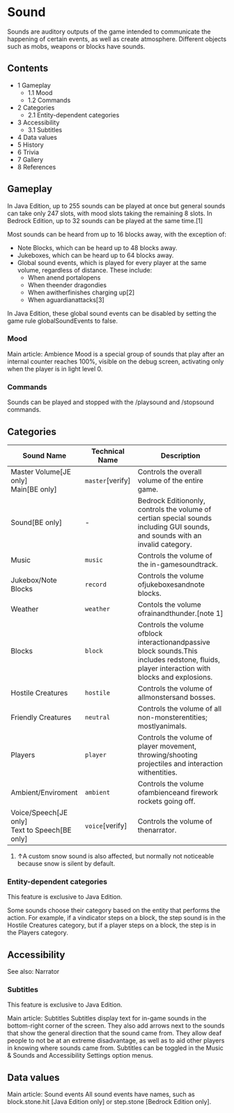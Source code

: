 # Sound
Sounds are auditory outputs of the game intended to communicate the happening of certain events, as well as create atmosphere. Different objects such as mobs, weapons or blocks have sounds.

## Contents
- 1 Gameplay
	- 1.1 Mood
	- 1.2 Commands
- 2 Categories
	- 2.1 Entity-dependent categories
- 3 Accessibility
	- 3.1 Subtitles
- 4 Data values
- 5 History
- 6 Trivia
- 7 Gallery
- 8 References

## Gameplay
In Java Edition, up to 255 sounds can be played at once but general sounds can take only 247 slots, with mood slots taking the remaining 8 slots. In Bedrock Edition, up to 32 sounds can be played at the same time.[1]

Most sounds can be heard from up to 16 blocks away, with the exception of:

- Note Blocks, which can be heard up to 48 blocks away.
- Jukeboxes, which can be heard up to 64 blocks away.
- Global sound events, which is played for every player at the same volume, regardless of distance. These include:
	- When anend portalopens
	- When theender dragondies
	- When awitherfinishes charging up[2]
	- When aguardianattacks[3]

In Java Edition, these global sound events can be disabled by setting the game rule globalSoundEvents to false.

### Mood
Main article: Ambience
Mood is a special group of sounds that play after an internal counter reaches 100%, visible on the debug screen, activating only when the player is in light level 0.

### Commands
Sounds can be played and stopped with the /playsound and /stopsound commands.

## Categories
| Sound Name                                            | Technical Name   | Description                                                                                                                                   |
|-------------------------------------------------------|------------------|-----------------------------------------------------------------------------------------------------------------------------------------------|
| Master Volume‌[JE  only]<br/>Main‌[BE  only]          | `master`[verify] | Controls the overall volume of the entire game.                                                                                               |
| Sound‌[BE  only]                                      | -                | Bedrock Editiononly, controls the volume of certian special sounds including GUI sounds, and sounds with an invalid category.                 |
| Music                                                 | `music`          | Controls the volume of the in-gamesoundtrack.                                                                                                 |
| Jukebox/Note Blocks                                   | `record`         | Controls the volume ofjukeboxesandnote blocks.                                                                                                |
| Weather                                               | `weather`        | Contols the volume ofrainandthunder.[note 1]                                                                                                  |
| Blocks                                                | `block`          | Controls the volume ofblock interactionandpassive block sounds.This includes redstone, fluids, player interaction with blocks and explosions. |
| Hostile Creatures                                     | `hostile`        | Controls the volume of allmonstersand bosses.                                                                                                 |
| Friendly Creatures                                    | `neutral`        | Controls the volume of all non-monsterentities; mostlyanimals.                                                                                |
| Players                                               | `player`         | Controls the volume of player movement, throwing/shooting projectiles and interaction withentities.                                           |
| Ambient/Enviroment                                    | `ambient`        | Controls the volume ofambienceand firework rockets going off.                                                                                 |
| Voice/Speech‌[JE  only]<br/>Text to Speech‌[BE  only] | `voice`[verify]  | Controls the volume of thenarrator.                                                                                                           |

1. ↑A custom snow sound is also affected, but normally not noticeable because snow is silent by default.

### Entity-dependent categories

  

This feature is exclusive to  Java Edition. 


Some sounds choose their category based on the entity that performs the action. For example, if a vindicator steps on a block, the step sound is in the Hostile Creatures category, but if a player steps on a block, the step is in the Players category.

## Accessibility
See also: Narrator

### Subtitles

  

This feature is exclusive to  Java Edition. 


Main article: Subtitles
Subtitles display text for in-game sounds in the bottom-right corner of the screen. They also add arrows next to the sounds that show the general direction that the sound came from. They allow deaf people to not be at an extreme disadvantage, as well as to aid other players in knowing where sounds came from. Subtitles can be toggled in the Music & Sounds and Accessibility Settings option menus.

## Data values
Main article: Sound events
All sound events have names, such as block.stone.hit ‌[Java Edition  only] or step.stone ‌[Bedrock Edition  only].



